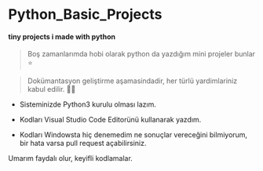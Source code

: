 # Python_Basic_Projects

#### tiny projects i made with python

> Boş zamanlarımda hobi olarak python da yazdığım mini projeler bunlar ⭐️

> Dokümantasyon geliştirme aşamasindadir, her türlü yardimlariniz kabul edilir. 👍🏻

- Sisteminizde Python3 kurulu olması lazım.

- Kodları Visual Studio Code Editorünü kullanarak yazdım.

- Kodları Windowsta hiç denemedim ne sonuçlar vereceğini bilmiyorum, bir hata varsa pull request açabilirsiniz.

Umarım faydalı olur, keyifli kodlamalar. 



